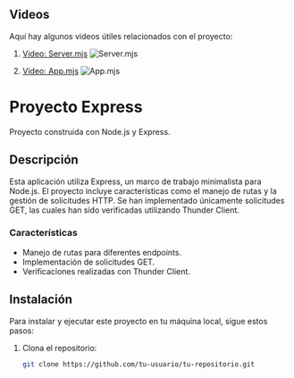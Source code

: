 ## Videos

Aquí hay algunos videos útiles relacionados con el proyecto:

1. [Video: Server.mjs](https://youtu.be/MUqTDWhzhb4)
   ![Server.mjs](https://img.youtube.com/vi/MUqTDWhzhb4/0.jpg)
   
2. [Video: App.mjs](https://youtu.be/R3uJGSiy5eE)
   ![App.mjs](https://img.youtube.com/vi/R3uJGSiy5eE/0.jpg)
   
# Proyecto Express

Proyecto construida con Node.js y Express. 

## Descripción

Esta aplicación utiliza Express, un marco de trabajo minimalista para Node.js. El proyecto incluye características como el manejo de rutas y la gestión de solicitudes HTTP. Se han implementado únicamente solicitudes GET, las cuales han sido verificadas utilizando Thunder Client.

### Características

- Manejo de rutas para diferentes endpoints.
- Implementación de solicitudes GET.
- Verificaciones realizadas con Thunder Client.

## Instalación

Para instalar y ejecutar este proyecto en tu máquina local, sigue estos pasos:

1. Clona el repositorio:
   ```bash
   git clone https://github.com/tu-usuario/tu-repositorio.git
